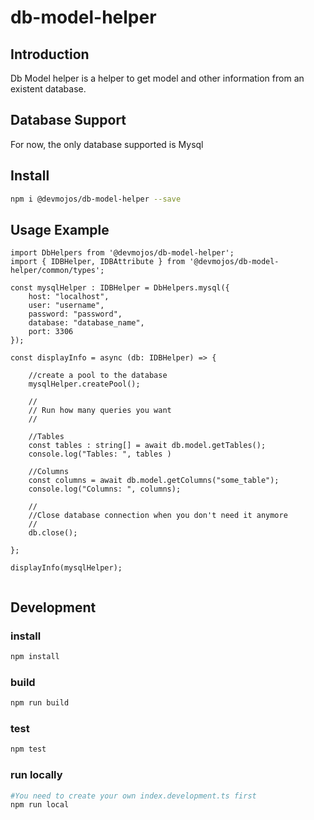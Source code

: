 # db-model-helper

## Introduction
Db Model helper is a helper to get model and other information from an existent database.

## Database Support
For now, the only database supported is Mysql

## Install
```bash
npm i @devmojos/db-model-helper --save
```

## Usage Example

```node
import DbHelpers from '@devmojos/db-model-helper';
import { IDBHelper, IDBAttribute } from '@devmojos/db-model-helper/common/types';

const mysqlHelper : IDBHelper = DbHelpers.mysql({
    host: "localhost",
    user: "username",
    password: "password",
    database: "database_name",
    port: 3306
});

const displayInfo = async (db: IDBHelper) => {

    //create a pool to the database
    mysqlHelper.createPool();

    //
    // Run how many queries you want
    //

    //Tables
    const tables : string[] = await db.model.getTables();
    console.log("Tables: ", tables )

    //Columns
    const columns = await db.model.getColumns("some_table");
    console.log("Columns: ", columns);

    //
    //Close database connection when you don't need it anymore
    //
    db.close();

};

displayInfo(mysqlHelper);


```


## Development

### install
```bash
npm install
```

### build
```bash
npm run build
```

### test
```bash
npm test
```

### run locally
```bash
#You need to create your own index.development.ts first
npm run local
```
